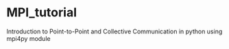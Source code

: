 # MPI_tutorial
Introduction to Point-to-Point and Collective Communication in python using mpi4py module
